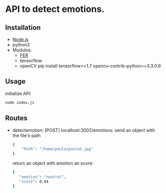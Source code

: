 # API to detect emotions.

## Installation 
- [Node.js](https://nodejs.org/)
- python3
- Modulos:
    - [FER](https://pypi.org/project/fer/)
    - tensorflow
    - openCV
    pip install tensorflow>=1.7 opencv-contrib-python==3.3.0.9


## Usage
initialize API:
```sh
node index.js
```

## Routes

- detectemotion: [POST] localhost:3002/emotions:
send an object with the file's path
    ```sh
    {
        "Path": "/home/paula/paula2.jpg"
    }
    ```
    return an object with emotion an score:
     ```sh
    {
        "emotion": "neutral",
        "score": 0.44
    }
    ```
